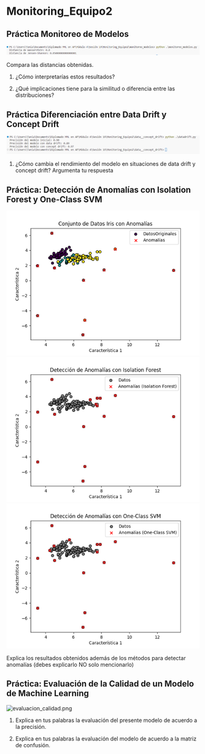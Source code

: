 # Monitoring_Equipo2

## Práctica Monitoreo de Modelos

![monitoreo_modelos](imagenes/monitoreo_modelos.png)

Compara las distancias obtenidas.

1. ¿Cómo interpretarías estos resultados?

2. ¿Qué implicaciones tiene para la similitud o diferencia entre las distribuciones?


## Práctica Diferenciación entre Data Drift y Concept Drift

![data_concept_drift](imagenes/data_concept_drift.png)

1. ¿Cómo cambia el rendimiento del modelo en situaciones de data drift y concept drift? Argumenta tu respuesta


## Práctica: Detección de Anomalías con Isolation Forest y One-Class SVM

![deteccion_anomalias_1](imagenes/deteccion_anomalias_1.png)
![deteccion_anomalias_2](imagenes/deteccion_anomalias_2.png)
![deteccion_anomalias_3](imagenes/deteccion_anomalias_3.png)

Explica los resultados obtenidos además de los métodos para detectar anomalías (debes explicarlo NO solo mencionarlo)


## Práctica: Evaluación de la Calidad de un Modelo de Machine Learning

![evaluacion_calidad.png](imagenes/evaluacion_calidad.png.png)

1. Explica en tus palabras la evaluación del presente modelo de acuerdo a la precisión.

2. Explica en tus palabras la evaluación del modelo de acuerdo a la matriz de confusión.

